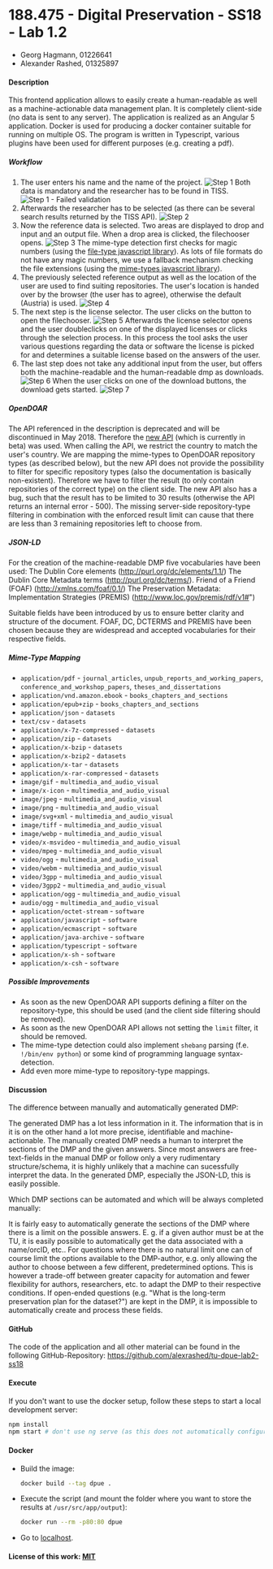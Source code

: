 # 188.475 - Digital Preservation - SS18 - Lab 1.2

- Georg Hagmann, 01226641
- Alexander Rashed, 01325897

#### Description

This frontend application allows to easily create a human-readable as well as a machine-actionable data management plan.
It is completely client-side (no data is sent to any server). The application is realized as an Angular 5 application. Docker is used for producing a docker 
container suitable for running on multiple OS. The program is written in Typescript, various plugins have been used for different purposes (e.g. creating a pdf).

##### Workflow
1. The user enters his name and the name of the project.
   ![Step 1](1.png)
   Both data is mandatory and the researcher has to be found in TISS.
   ![Step 1 - Failed validation](1-validation.png)
2. Afterwards the researcher has to be selected (as there can be several search results returned by the TISS API).
   ![Step 2](2.png)
3. Now the reference data is selected. Two areas are displayed to drop and input and an output file.
   When a drop area is clicked, the filechooser opens. 
   ![Step 3](3.png)
   The mime-type detection first checks for magic numbers (using the [file-type javascript library](https://github.com/sindresorhus/file-type)).
   As lots of file formats do not have any magic numbers, we use a fallback mechanism checking the file extensions (using the [mime-types javascript library](https://github.com/jshttp/mime-types)).
4. The previously selected reference output as well as the location of the user are used to find suiting repositories.
   The user's location is handed over by the browser (the user has to agree), otherwise the default (Austria) is used.
   ![Step 4](4.png)
 5. The next step is the license selector. The user clicks on the button to open the filechooser. 
  ![Step 5](5.png)
  Afterwards the license selector opens and the user doubleclicks on one of the displayed licenses or clicks through the selection process. In this process the tool
  asks the user various questions regarding the data or software the license is picked for and determines a suitable license based on the answers of the user. 
 6. The last step does not take any additional input from the user, but offers both the machine-readable and the human-readable dmp as downloads.
 ![Step 6](6.png)
  When the user clicks on one of the download buttons, the download gets started.
  ![Step 7](7.png)

##### OpenDOAR
The API referenced in the description is deprecated and will be discontinued in May 2018. Therefore the [new API](http://v2.opendoar.sherpa.ac.uk/api.html) (which is currently in beta) was used.
When calling the API, we restrict the country to match the user's country. 
We are mapping the mime-types to OpenDOAR repository types (as described below), but the new API does not provide the possibility to filter for specific repository types (also the documentation is basically non-existent).
Therefore we have to filter the result (to only contain repositories of the correct type) on the client side. 
The new API also has a bug, such that the result has to be limited to 30 results (otherwise the API returns an internal error - 500).
The missing server-side repository-type filtering in combination with the enforced result limit can cause that there are less than 3 remaining repositories left to choose from.

##### JSON-LD

For the creation of the machine-readable DMP five vocabularies have been used:
The Dublin Core elements (http://purl.org/dc/elements/1.1/)
The Dublin Core Metadata terms (http://purl.org/dc/terms/).
Friend of a Friend (FOAF) (http://xmlns.com/foaf/0.1/)
The Preservation Metadata: Implementation Strategies (PREMIS) (http://www.loc.gov/premis/rdf/v1#")

Suitable fields have been introduced by us to ensure better clarity and structure of the document.
FOAF, DC, DCTERMS and PREMIS have been chosen because they are widespread and accepted vocabularies for their respective fields.

##### Mime-Type Mapping
- `application/pdf` - `journal_articles`, `unpub_reports_and_working_papers`, `conference_and_workshop_papers`, `theses_and_dissertations`
- `application/vnd.amazon.ebook` - `books_chapters_and_sections`
- `application/epub+zip` - `books_chapters_and_sections`
- `application/json` - `datasets`
- `text/csv` - `datasets`
- `application/x-7z-compressed` - `datasets`
- `application/zip` - `datasets`
- `application/x-bzip` - `datasets`
- `application/x-bzip2` - `datasets`
- `application/x-tar` - `datasets`
- `application/x-rar-compressed` - `datasets`
- `image/gif` - `multimedia_and_audio_visual`
- `image/x-icon` - `multimedia_and_audio_visual`
- `image/jpeg` - `multimedia_and_audio_visual`
- `image/png` - `multimedia_and_audio_visual`
- `image/svg+xml` - `multimedia_and_audio_visual`
- `image/tiff` - `multimedia_and_audio_visual`
- `image/webp` - `multimedia_and_audio_visual`
- `video/x-msvideo` - `multimedia_and_audio_visual`
- `video/mpeg` - `multimedia_and_audio_visual`
- `video/ogg` - `multimedia_and_audio_visual`
- `video/webm` - `multimedia_and_audio_visual`
- `video/3gpp` - `multimedia_and_audio_visual`
- `video/3gpp2` - `multimedia_and_audio_visual`
- `application/ogg` - `multimedia_and_audio_visual`
- `audio/ogg` - `multimedia_and_audio_visual`
- `application/octet-stream` - `software`
- `application/javascript` - `software`
- `application/ecmascript` - `software`
- `application/java-archive` - `software`
- `application/typescript` - `software`
- `application/x-sh` - `software`
- `application/x-csh` - `software`


##### Possible Improvements
- As soon as the new OpenDOAR API supports defining a filter on the repository-type, this should be used (and the client side filtering should be removed).
- As soon as the new OpenDOAR API allows not setting the `limit` filter, it should be removed.
- The mime-type detection could also implement `shebang` parsing (f.e. `!/bin/env python`) or some kind of programming language syntax-detection.
- Add even more mime-type to repository-type mappings.

#### Discussion

The difference between manually and automatically generated DMP: 

The generated DMP has a lot less information in it. The information that is in it is on the other hand a lot more precise, identifiable and machine-actionable. 
The manually created DMP needs a human to interpret the sections of the DMP and the given answers. Since most answers are free-text-fields in the manual DMP or 
follow only a very rudimentary structure/schema, it is highly unlikely that a machine can sucessfully interpret the data. In the generated DMP, especially the JSON-LD, 
this is easily possible. 

Which DMP sections can be automated and which will be always completed manually:

It is fairly easy to automatically generate the sections of the DMP where there is a limit on the possible answers. E. g. if a given author must be at the TU, it is easily possible 
to automatically get the data associated with a name/orcID, etc.. For questions where there is no natural limit one can of course limit the options available to the DMP-author, e.g. 
only allowing the author to choose between a few different, predetermined options. This is however a trade-off between greater capacity for automation and fewer flexibility for authors,
 researchers, etc. to adapt the DMP to their respective conditions. If open-ended questions (e.g. "What is the long-term preservation plan for the dataset?") are kept in the DMP, it is 
 impossible to automatically create and process these fields. 



#### GitHub

The code of the application and all other material can be found in the following GitHub-Repository: https://github.com/alexrashed/tu-dpue-lab2-ss18


#### Execute

If you don't want to use the docker setup, follow these steps to start a local development server:
```bash
npm install
npm start # don't use ng serve (as this does not automatically configure the API proxy configuration)
```

#### Docker

- Build the image:
  ```bash
  docker build --tag dpue .
  ```
- Execute the script (and mount the folder where you want to store the results at `/usr/src/app/output`):
  ```bash
  docker run --rm -p80:80 dpue
  ```
- Go to [localhost](http://localhost:80).

#### License of this work: [MIT](https://opensource.org/licenses/MIT)
